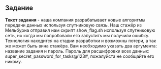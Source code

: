 ## Задание
**Текст задания** - наша компания разрабатывает новые алгоритмы передачи данных используя спутниковую связь. Наш стажёр из Мельбурна отправил нам скрипт show_flag.sh используя спутниковую сеть, но когда мы попробовали его запустить мы получили ошибку. Технология находится на стадии разработки и возможны потери, а так же может быть вина стажёра. Вам необходимо указать два аргумента: название задания и пароль. Пароль для расшифровки всех данных: super_secret_password_for_tasks@123#, пожалуйста не сообщайте его никому.